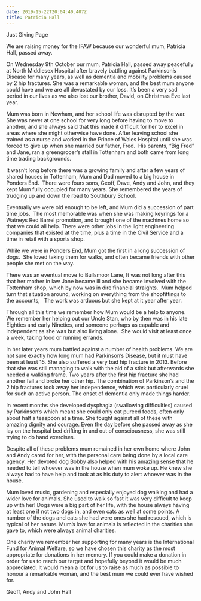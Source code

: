 ```yaml
---
date: 2019-15-22T20:04:40.407Z
title: Patricia Hall
---
```

Just Giving Page

We are raising money for the IFAW because our wonderful mum, Patricia Hall, passed away.

On Wednesday 9th October our mum, Patricia Hall, passed away peacefully at North Middlesex Hospital after bravely battling against Parkinson’s Disease for many years, as well as dementia and mobility problems caused by 2 hip fractures. She was a remarkable woman, and the best mum anyone could have and we are all devastated by our loss. It’s been a very sad period in our lives as we also lost our brother, David, on Christmas Eve last year.

Mum was born in Newham, and her school life was disrupted by the war. She was never at one school for very long before having to move to another, and she always said that this made it difficult for her to excel in areas where she might otherwise have done. After leaving school she trained as a nurse and worked in the Prince of Wales Hospital until she was forced to give up when she married our father, Fred.  His parents, “Big Fred” and Jane, ran a greengrocer’s stall in Tottenham and both came from long time trading backgrounds.

It wasn’t long before there was a growing family and after a few years of shared houses in Tottenham, Mum and Dad moved to a big house in Ponders End.  There were fours sons, Geoff, Dave, Andy and John, and they kept Mum fully occupied for many years. She remembered the years of trudging up and down the road to Southbury School. 

Eventually we were old enough to be left, and Mum did a succession of part time jobs.  The most memorable was when she was making keyrings for a Watneys Red Barrel promotion, and brought one of the machines home so that we could all help. There were other jobs in the light engineering companies that existed at the time, plus a time in the Civil Service and a time in retail with a sports shop.

While we were in Ponders End, Mum got the first in a long succession of dogs.  She loved taking them for walks, and often became friends with other people she met on the way. 

There was an eventual move to Bullsmoor Lane, It was not long after this that her mother in law Jane became ill and she became involved with the Tottenham shop, which by now was in dire financial straights.  Mum helped turn that situation around, working on everything from the shopfittings to the accounts,   The work was arduous but she kept at it year after year.

Through all this time we remember how Mum would be a help to anyone. We remember her helping out our Uncle Stan, who by then was in his late Eighties and early Nineties, and someone perhaps as capable and independent as she was but also living alone.  She would visit at least once a week, taking food or running errands.

In her later years mum battled against a number of health problems. We are not sure exactly how long mum had Parkinson’s Disease, but it must have been at least 15. She also suffered a very bad hip fracture in 2013. Before that she was still managing to walk with the aid of a stick but afterwards she needed a walking frame. Two years after the first hip fracture she had another fall and broke her other hip. The combination of Parkinson’s and the 2 hip fractures took away her independence, which was particularly cruel for such an active person. The onset of dementia only made things harder. 

In recent months she developed dysphagia (swallowing difficulties) caused by Parkinson’s which meant she could only eat pureed foods, often only about half a teaspoon at a time. She fought against all of these with amazing dignity and courage. Even the day before she passed away as she lay on the hospital bed drifting in and out of consciousness, she was still trying to do hand exercises. 

Despite all of these problems mum remained in her own home where John and Andy cared for her, with the personal care being done by a local care agency. Her devoted dog Bobby also helped with his amazing sense that he needed to tell whoever was in the house when mum woke up. He knew she always had to have help and took at as his duty to alert whoever was in the house. 

Mum loved music, gardening and especially enjoyed dog walking and had a wider love for animals. She used to walk so fast it was very difficult to keep up with her! Dogs were a big part of her life, with the house always having at least one if not two dogs in, and even cats as well at some points. A number of the dogs and cats she had were ones she had rescued, which is typical of her nature. Mum’s love for animals is reflected in the charities she gave to, which were always animal charities. 

One charity we remember her supporting for many years is the International Fund for Animal Welfare, so we have chosen this charity as the most appropriate for donations in her memory. If you could make a donation in order for us to reach our target and hopefully beyond it would be much appreciated. It would mean a lot for us to raise as much as possible to honour a remarkable woman, and the best mum we could ever have wished for.

Geoff, Andy and John Hall 
